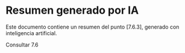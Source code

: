 # Resumen generado por IA

Este documento contiene un resumen del punto [7.6.3], generado con inteligencia artificial.

Consultar 7.6
